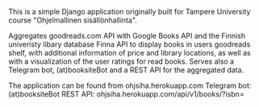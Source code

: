 This is a simple Django application originally built for Tampere University course "Ohjelmallinen sisällönhallinta".

Aggregates goodreads.com API with Google Books API and the Finnish univeristy libary database Finna API to display books in users goodreads shelf, with additional information of price and library locations, as well as with a visualization of the user ratings for read books. Serves also a Telegram bot, (at)booksiteBot and a REST API for the aggregated data.

The application can be found from ohjsiha.herokuapp.com
Telegram bot: (at)booksiteBot
REST API: ohjsiha.herokuapp.com/api/v1/books/?isbn=<ISBN-number> 
